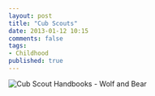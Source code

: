 ```yaml
---
layout: post
title: "Cub Scouts"
date: 2013-01-12 10:15
comments: false
tags:
- Childhood
published: true
---
```


![Cub Scout Handbooks - Wolf and Bear](http://farm9.staticflickr.com/8082/8373700906_df6e5dbe05_c.jpg)